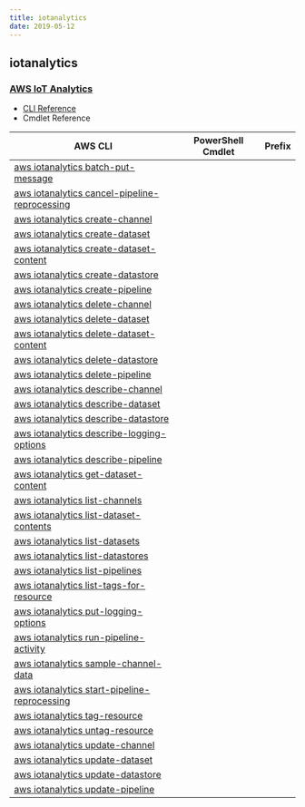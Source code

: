```yaml
---
title: iotanalytics
date: 2019-05-12
---
```


## iotanalytics

### [AWS IoT Analytics](https://aws.amazon.com/iot/)

* [CLI Reference](https://docs.aws.amazon.com/cli/latest/reference/iotanalytics/index.html)
* Cmdlet Reference

|AWS CLI|PowerShell Cmdlet|Prefix|
|----|----|:--:|
|[aws iotanalytics batch-put-message](https://docs.aws.amazon.com/cli/latest/reference/iotanalytics/batch-put-message.html)|||
|[aws iotanalytics cancel-pipeline-reprocessing](https://docs.aws.amazon.com/cli/latest/reference/iotanalytics/cancel-pipeline-reprocessing.html)|||
|[aws iotanalytics create-channel](https://docs.aws.amazon.com/cli/latest/reference/iotanalytics/create-channel.html)|||
|[aws iotanalytics create-dataset](https://docs.aws.amazon.com/cli/latest/reference/iotanalytics/create-dataset.html)|||
|[aws iotanalytics create-dataset-content](https://docs.aws.amazon.com/cli/latest/reference/iotanalytics/create-dataset-content.html)|||
|[aws iotanalytics create-datastore](https://docs.aws.amazon.com/cli/latest/reference/iotanalytics/create-datastore.html)|||
|[aws iotanalytics create-pipeline](https://docs.aws.amazon.com/cli/latest/reference/iotanalytics/create-pipeline.html)|||
|[aws iotanalytics delete-channel](https://docs.aws.amazon.com/cli/latest/reference/iotanalytics/delete-channel.html)|||
|[aws iotanalytics delete-dataset](https://docs.aws.amazon.com/cli/latest/reference/iotanalytics/delete-dataset.html)|||
|[aws iotanalytics delete-dataset-content](https://docs.aws.amazon.com/cli/latest/reference/iotanalytics/delete-dataset-content.html)|||
|[aws iotanalytics delete-datastore](https://docs.aws.amazon.com/cli/latest/reference/iotanalytics/delete-datastore.html)|||
|[aws iotanalytics delete-pipeline](https://docs.aws.amazon.com/cli/latest/reference/iotanalytics/delete-pipeline.html)|||
|[aws iotanalytics describe-channel](https://docs.aws.amazon.com/cli/latest/reference/iotanalytics/describe-channel.html)|||
|[aws iotanalytics describe-dataset](https://docs.aws.amazon.com/cli/latest/reference/iotanalytics/describe-dataset.html)|||
|[aws iotanalytics describe-datastore](https://docs.aws.amazon.com/cli/latest/reference/iotanalytics/describe-datastore.html)|||
|[aws iotanalytics describe-logging-options](https://docs.aws.amazon.com/cli/latest/reference/iotanalytics/describe-logging-options.html)|||
|[aws iotanalytics describe-pipeline](https://docs.aws.amazon.com/cli/latest/reference/iotanalytics/describe-pipeline.html)|||
|[aws iotanalytics get-dataset-content](https://docs.aws.amazon.com/cli/latest/reference/iotanalytics/get-dataset-content.html)|||
|[aws iotanalytics list-channels](https://docs.aws.amazon.com/cli/latest/reference/iotanalytics/list-channels.html)|||
|[aws iotanalytics list-dataset-contents](https://docs.aws.amazon.com/cli/latest/reference/iotanalytics/list-dataset-contents.html)|||
|[aws iotanalytics list-datasets](https://docs.aws.amazon.com/cli/latest/reference/iotanalytics/list-datasets.html)|||
|[aws iotanalytics list-datastores](https://docs.aws.amazon.com/cli/latest/reference/iotanalytics/list-datastores.html)|||
|[aws iotanalytics list-pipelines](https://docs.aws.amazon.com/cli/latest/reference/iotanalytics/list-pipelines.html)|||
|[aws iotanalytics list-tags-for-resource](https://docs.aws.amazon.com/cli/latest/reference/iotanalytics/list-tags-for-resource.html)|||
|[aws iotanalytics put-logging-options](https://docs.aws.amazon.com/cli/latest/reference/iotanalytics/put-logging-options.html)|||
|[aws iotanalytics run-pipeline-activity](https://docs.aws.amazon.com/cli/latest/reference/iotanalytics/run-pipeline-activity.html)|||
|[aws iotanalytics sample-channel-data](https://docs.aws.amazon.com/cli/latest/reference/iotanalytics/sample-channel-data.html)|||
|[aws iotanalytics start-pipeline-reprocessing](https://docs.aws.amazon.com/cli/latest/reference/iotanalytics/start-pipeline-reprocessing.html)|||
|[aws iotanalytics tag-resource](https://docs.aws.amazon.com/cli/latest/reference/iotanalytics/tag-resource.html)|||
|[aws iotanalytics untag-resource](https://docs.aws.amazon.com/cli/latest/reference/iotanalytics/untag-resource.html)|||
|[aws iotanalytics update-channel](https://docs.aws.amazon.com/cli/latest/reference/iotanalytics/update-channel.html)|||
|[aws iotanalytics update-dataset](https://docs.aws.amazon.com/cli/latest/reference/iotanalytics/update-dataset.html)|||
|[aws iotanalytics update-datastore](https://docs.aws.amazon.com/cli/latest/reference/iotanalytics/update-datastore.html)|||
|[aws iotanalytics update-pipeline](https://docs.aws.amazon.com/cli/latest/reference/iotanalytics/update-pipeline.html)|||

